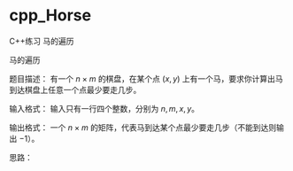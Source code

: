 # cpp_Horse
C++练习 马的遍历

马的遍历

题目描述：
有一个 $n \times m$ 的棋盘，在某个点 $(x, y)$ 上有一个马，要求你计算出马到达棋盘上任意一个点最少要走几步。

输入格式：
输入只有一行四个整数，分别为 $n, m, x, y$。

输出格式：
一个 $n \times m$ 的矩阵，代表马到达某个点最少要走几步（不能到达则输出 $-1$）。

思路：


